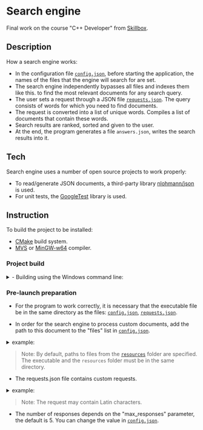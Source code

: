 # Search engine
Final work on the course "C++ Developer" from [Skillbox](https://skillbox.ru).

## Description
How a search engine works:
- In the configuration file [`config.json`](https://github.com/alexander-rodin42/search_engine/blob/main/config.json), before starting the application, the names of the files that the engine will search for are set.
- The search engine independently bypasses all files and indexes them like this. to find the most relevant documents for any search query.
- The user sets a request through a JSON file [`requests.json`](https://github.com/alexander-rodin42/search_engine/blob/main/requests.json). The query consists of words for which you need to find documents.
- The request is converted into a list of unique words. Compiles a list of documents that contain these words.
- Search results are ranked, sorted and given to the user.
- At the end, the program generates a file `answers.json`, writes the search results into it.

## Tech
Search engine uses a number of open source projects to work properly:
- To read/generate JSON documents, a third-party library [nlohmann/json](https://github.com/nlohmann/json) is used.
- For unit tests, the [GoogleTest](https://github.com/google/googletest) library is used.

## Instruction

To build the project to be installed:
- [CMake](https://cmake.org/download/) build system.
- [MVS](https://visualstudio.microsoft.com/ru/downloads/) or [MinGW-w64](https://www.mingw-w64.org/downloads/#mingw-builds) compiler.

### Project build

<details>
<summary> - Building using the Windows command line:</summary>
<br>

- From the command line, navigate to the project's root directory `C:\...\search_engine` and create a build directory:

  ```sh
  mkdir build
  ```
- Next, navigate to the build directory and run CMake to configure the project and generate a native build system:

  ```sh
  cd build
  cmake ..
  ```

- Then call that build system to actually compile/link the project:

  ```sh
  cmake --build .
  ```

- Upon completion of the compilation process, the executable file `search_engine.exe` will appear in the `..\search_engine\build` folder if you are using the MinGW-w64 compiler, and `..\search_engine\build\Debug` for MVS compiler.

</details>

### Pre-launch preparation

- For the program to work correctly, it is necessary that the executable file be in the same directory as the files: [`config.json`](https://github.com/alexander-rodin42/search_engine/blob/main/config.json), [`requests.json`](https://github.com/alexander-rodin42/search_engine/blob/main/requests.json).

- In order for the search engine to process custom documents, add the path to this document to the "files" list in [`config.json`](https://github.com/alexander-rodin42/search_engine/blob/main/config.json).

 <details>
 <summary>example:</summary>
 <br>

 ```sh
 {"files":["resources\\file001.txt", ... ,"user\\custom_document.txt",]}
 ```

 </details>

 > Note: By default, paths to files from the [`resources`](https://github.com/alexander-rodin42/search_engine/tree/main/resources) folder are specified. The executable and the `resources` folder must be in the same directory.


- The requests.json file contains custom requests.

 <details>
 <summary>example:</summary>
 <br>

 ```sh
 {"requests":[""request1","request2","request3"]}
 ```

 </details>

 > Note: The request may contain Latin characters.

- The number of responses depends on the "max_responses" parameter, the default is 5. You can change the value in [`config.json`](https://github.com/alexander-rodin42/search_engine/blob/main/config.json).
